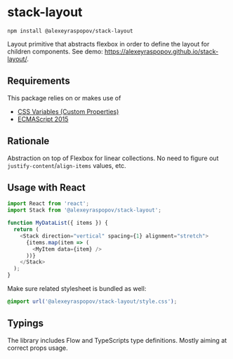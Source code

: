 # stack-layout

    npm install @alexeyraspopov/stack-layout

Layout primitive that abstracts flexbox in order to define the layout for
children components. See demo: https://alexeyraspopov.github.io/stack-layout/.

## Requirements

This package relies on or makes use of

- [CSS Variables (Custom Properties)](https://caniuse.com/#feat=css-variables)
- [ECMAScript 2015](https://kangax.github.io/compat-table/es6/)

## Rationale

Abstraction on top of Flexbox for linear collections. No need to figure out
`justify-content`/`align-items` values, etc.

## Usage with React

```javascript
import React from 'react';
import Stack from '@alexeyraspopov/stack-layout';

function MyDataList({ items }) {
  return (
    <Stack direction="vertical" spacing={1} alignment="stretch">
      {items.map(item => (
        <MyItem data={item} />
      ))}
    </Stack>
  );
}
```

Make sure related stylesheet is bundled as well:

```css
@import url('@alexeyraspopov/stack-layout/style.css');
```

## Typings

The library includes Flow and TypeScripts type definitions. Mostly aiming at
correct props usage.
